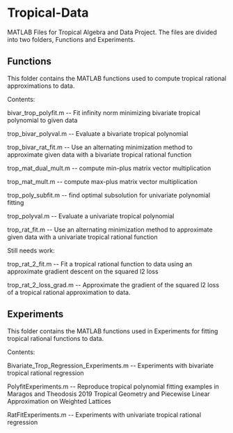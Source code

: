 # Tropical-Data
MATLAB Files for Tropical Algebra and Data Project. The files are divided into two folders, Functions and Experiments.

## Functions

This folder contains the MATLAB functions used to compute tropical rational approximations to data.

Contents:

bivar_trop_polyfit.m -- Fit infinity norm minimizing bivariate tropical polynomial to given data

trop_bivar_polyval.m -- Evaluate a bivariate tropical polynomial

trop_bivar_rat_fit.m -- Use an alternating minimization method to approximate given data with a bivariate tropical rational function

trop_mat_dual_mult.m -- compute min-plus matrix vector multiplication

trop_mat_mult.m      -- compute max-plus matrix vector multiplication

trop_poly_subfit.m   -- find optimal subsolution for univariate polynomial fitting

trop_polyval.m       -- Evaluate a univariate tropical polynomial

trop_rat_fit.m       -- Use an alternating minimization method to approximate given data with a univariate tropical rational function

Still needs work:

trop_rat_2_fit.m     -- Fit a tropical rational function to data using an approximate gradient descent on the squared l2 loss

trop_rat_2_loss_grad.m -- Approximate the gradient of the squared l2 loss of a tropical rational approximation to data.


## Experiments

This folder contains the MATLAB functions used in Experiments for fitting tropical rational functions to data. 

Contents:

Bivariate_Trop_Regression_Experiments.m -- Experiments with bivariate tropical rational regression

PolyfitExperiments.m                    -- Reproduce tropical polynomial fitting examples in Maragos and Theodosis 2019 Tropical Geometry and Piecewise Linear Approximation on Weighted Lattices

RatFitExperiments.m                     -- Experiments with univariate tropical rational regression
